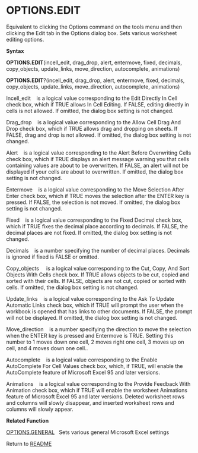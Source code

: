 # OPTIONS.EDIT

Equivalent to clicking the Options command on the tools menu and then
clicking the Edit tab in the Options dialog box. Sets various worksheet
editing options.

**Syntax**

**OPTIONS.EDIT**(incell\_edit, drag\_drop, alert, entermove, fixed,
decimals, copy\_objects, update\_links, move\_direction, autocomplete,
animations)

**OPTIONS.EDIT**?(incell\_edit, drag\_drop, alert, entermove, fixed,
decimals, copy\_objects, update\_links, move\_direction, autocomplete,
animations)

Incell\_edit&nbsp;&nbsp;&nbsp;&nbsp;is a logical value corresponding to
the Edit Directly In Cell check box, which if TRUE allows In Cell
Editing. If FALSE, editing directly in cells is not allowed. If omitted,
the dialog box setting is not changed.

Drag\_drop&nbsp;&nbsp;&nbsp;&nbsp;is a logical value corresponding to
the Allow Cell Drag And Drop check box, which if TRUE allows drag and
dropping on sheets. If FALSE, drag and drop is not allowed. If omitted,
the dialog box setting is not changed.

Alert&nbsp;&nbsp;&nbsp;&nbsp;is a logical value corresponding to the
Alert Before Overwriting Cells check box, which if TRUE displays an
alert message warning you that cells containing values are about to be
overwritten. If FALSE, an alert will not be displayed if your cells are
about to overwritten. If omitted, the dialog box setting is not changed.

Entermove&nbsp;&nbsp;&nbsp;&nbsp;is a logical value corresponding to the
Move Selection After Enter check box, which if TRUE moves the selection
after the ENTER key is pressed. If FALSE, the selection is not moved. If
omitted, the dialog box setting is not changed.

Fixed&nbsp;&nbsp;&nbsp;&nbsp;is a logical value corresponding to the
Fixed Decimal check box, which if TRUE fixes the decimal place according
to decimals. If FALSE, the decimal places are not fixed. If omitted, the
dialog box setting is not changed.

Decimals&nbsp;&nbsp;&nbsp;&nbsp;is a number specifying the number of
decimal places. Decimals is ignored if fixed is FALSE or omitted.

Copy\_objects&nbsp;&nbsp;&nbsp;&nbsp; is a logical value corresponding
to the Cut, Copy, And Sort Objects With Cells check box. If TRUE allows
objects to be cut, copied and sorted with their cells. If FALSE, objects
are not cut, copied or sorted with cells. If omitted, the dialog box
setting is not changed.

Update\_links&nbsp;&nbsp;&nbsp;&nbsp;is a logical value corresponding to
the Ask To Update Automatic Links check box, which if TRUE will prompt
the user when the workbook is opened that has links to other documents.
If FALSE, the prompt will not be displayed. If omitted, the dialog box
setting is not changed.

Move\_direction&nbsp;&nbsp;&nbsp;&nbsp;is a number specifying the
direction to move the selection when the ENTER key is pressed and
Entermove is TRUE. Setting this number to 1 moves down one cell, 2 moves
right one cell, 3 moves up on cell, and 4 moves down one cell..

Autocomplete&nbsp;&nbsp;&nbsp;&nbsp;is a logical value corresponding to
the Enable AutoComplete For Cell Values check box, which, if TRUE, will
enable the AutoComplete feature of Microsoft Excel 95 and later
versions.

Animations&nbsp;&nbsp;&nbsp;&nbsp;is a logical value corresponding to
the Provide Feedback With Animation check box, which if TRUE will enable
the worksheet Animations feature of Microsoft Excel 95 and later
versions. Deleted worksheet rows and columns will slowly disappear, and
inserted worksheet rows and columns will slowly appear.

**Related Function**

[OPTIONS.GENERAL](OPTIONS.GENERAL.md)&nbsp;&nbsp;&nbsp;Sets various general Microsoft Excel
settings



Return to [README](README.md#O)

